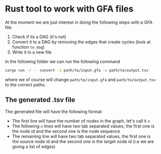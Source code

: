 # Rust tool to work with GFA files

At the moment we are just interest in doing the following steps with a GFA file:

1. Check if its a DAG (it's not)
2. Convert it to a DAG by removing the edges that create cycles (look at function `to_dag`)
3. Write it in a new file

In the following folder we can run the following command

```bash
cargo run -r -- convert -i path/to/input.gfa -o path/to/output.tsv
```

where we of course will change `path/to/input.gfa` and `path/to/output.tsv` to the correct paths.

## The generated .tsv file

The generated file will have the following format:

- The first line will have the number of nodes in the graph, let's call it `n`
- The following `n` lines will have two tab separated values, the first one is the node id and the second one is the node sequence
- The remaining line will have two tab separated values, the first one is the source node id and the second one is the target node id (i.e we are giving a list of edges)
